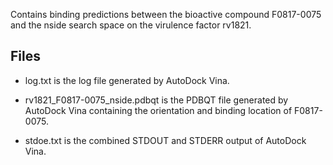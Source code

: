 Contains binding predictions between the bioactive compound F0817-0075 and the nside search space on the virulence factor rv1821.

## Files

- log.txt is the log file generated by AutoDock Vina.

- rv1821_F0817-0075_nside.pdbqt is the PDBQT file generated by AutoDock Vina containing the orientation and binding location of F0817-0075.

- stdoe.txt is the combined STDOUT and STDERR output of AutoDock Vina.

